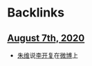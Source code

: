 
# Backlinks
## [August 7th, 2020](<August 7th, 2020.md>)
- [朱维](<朱维.md>)说[李开复](<李开复.md>)在[微博](<微博.md>)上

